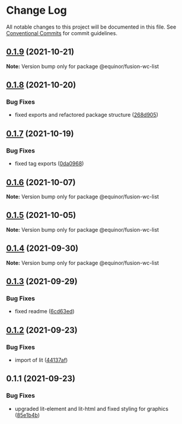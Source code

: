 # Change Log

All notable changes to this project will be documented in this file.
See [Conventional Commits](https://conventionalcommits.org) for commit guidelines.

## [0.1.9](https://github.com/equinor/fusion-web-components/compare/@equinor/fusion-wc-list@0.1.8...@equinor/fusion-wc-list@0.1.9) (2021-10-21)

**Note:** Version bump only for package @equinor/fusion-wc-list





## [0.1.8](https://github.com/equinor/fusion-web-components/compare/@equinor/fusion-wc-list@0.1.7...@equinor/fusion-wc-list@0.1.8) (2021-10-20)


### Bug Fixes

* fixed exports and refactored package structure ([268d905](https://github.com/equinor/fusion-web-components/commit/268d9055d4cb652d063fdfe729fcbeedf1c37f49))





## [0.1.7](https://github.com/equinor/fusion-web-components/compare/@equinor/fusion-wc-list@0.1.6...@equinor/fusion-wc-list@0.1.7) (2021-10-19)


### Bug Fixes

* fixed tag exports ([0da0968](https://github.com/equinor/fusion-web-components/commit/0da0968d9fe46a1e529b6c35fc16be02b6616be5))





## [0.1.6](https://github.com/equinor/fusion-web-components/compare/@equinor/fusion-wc-list@0.1.5...@equinor/fusion-wc-list@0.1.6) (2021-10-07)

**Note:** Version bump only for package @equinor/fusion-wc-list





## [0.1.5](https://github.com/equinor/fusion-web-components/compare/@equinor/fusion-wc-list@0.1.4...@equinor/fusion-wc-list@0.1.5) (2021-10-05)

**Note:** Version bump only for package @equinor/fusion-wc-list





## [0.1.4](https://github.com/equinor/fusion-web-components/compare/@equinor/fusion-wc-list@0.1.3...@equinor/fusion-wc-list@0.1.4) (2021-09-30)

**Note:** Version bump only for package @equinor/fusion-wc-list





## [0.1.3](https://github.com/equinor/fusion-web-components/compare/@equinor/fusion-wc-list@0.1.2...@equinor/fusion-wc-list@0.1.3) (2021-09-29)


### Bug Fixes

* fixed readme ([6cd63ed](https://github.com/equinor/fusion-web-components/commit/6cd63edcd860620e7ef095d35d63159a1eb10bd9))





## [0.1.2](https://github.com/equinor/fusion-web-components/compare/@equinor/fusion-wc-list@0.1.1...@equinor/fusion-wc-list@0.1.2) (2021-09-23)


### Bug Fixes

* import of lit ([44137af](https://github.com/equinor/fusion-web-components/commit/44137afb8005ca17af94f14dabe4a427c31391df))





## 0.1.1 (2021-09-23)


### Bug Fixes

* upgraded lit-element and lit-html and fixed styling for graphics ([85e1b4b](https://github.com/equinor/fusion-web-components/commit/85e1b4b92eea208fb4cf4918777b9e36637949cf))
